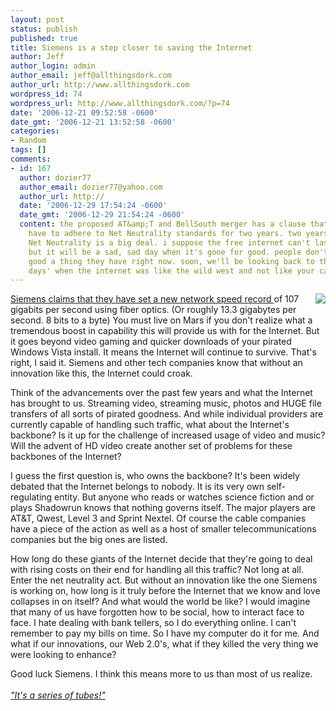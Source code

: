 ```yaml
---
layout: post
status: publish
published: true
title: Siemens is a step closer to saving the Internet
author: Jeff
author_login: admin
author_email: jeff@allthingsdork.com
author_url: http://www.allthingsdork.com
wordpress_id: 74
wordpress_url: http://www.allthingsdork.com/?p=74
date: '2006-12-21 09:52:58 -0600'
date_gmt: '2006-12-21 13:52:58 -0600'
categories:
- Random
tags: []
comments:
- id: 167
  author: dozier77
  author_email: dozier77@yahoo.com
  author_url: http://
  date: '2006-12-29 17:54:24 -0600'
  date_gmt: '2006-12-29 21:54:24 -0600'
  content: the proposed AT&amp;T and BellSouth merger has a clause that says they
    have to adhere to Net Neutrality standards for two years. two years!? that's nothing!
    Net Neutrality is a big deal. i suppose the free internet can't last forever,
    but it will be a sad, sad day when it's gone for good. people don't realize how
    good a thing they have right now. soon, we'll be looking back to these 'good ol'
    days' when the internet was like the wild west and not like your cable service.
---
```

<p><a target="_blank" href="http://today.reuters.com/news/articlenews.aspx?type=technologyNews&storyid=2006-12-20T162237Z_01_L20558362_RTRUKOC_0_US-SIEMENS-ETHERNET.xml"><img align="right" src="http://www.allthingsdork.com/images/internet_001.jpg" />Siemens claims that they have set a new network speed record </a>of 107 gigabits per second using fiber optics. (Or roughly 13.3 gigabytes per second. 8 bits to a byte) You must live on Mars if you don't realize what a tremendous boost in capability this will provide us with for the Internet. But it goes beyond video gaming and quicker downloads of your pirated Windows Vista install. It means the Internet will continue to survive. That's right, I said it. Siemens and other tech companies know that without an innovation like this, the Internet could croak.</p>
<p>Think of the advancements over the past few years and what the Internet has brought to us. Streaming video, streaming music, photos and HUGE file transfers of all sorts of pirated goodness. And while individual providers are currently capable of handling such traffic, what about the Internet's backbone? Is it up for the challenge of increased usage of video and music? Will the advent of HD video create another set of problems for these backbones of the Internet?</p>
<p>I guess the first question is, who owns the backbone? It's been widely debated that the Internet belongs to nobody. It is its very own self-regulating entity. But anyone who reads or watches science fiction and or plays Shadowrun knows that nothing governs itself. The major players are AT&T, Qwest, Level 3 and Sprint Nextel. Of course the cable companies have a piece of the action as well as a host of smaller telecommunications companies but the big ones are listed.</p>
<p>How long do these giants of the Internet decide that they're going to deal with rising costs on their end for handling all this traffic? Not long at all. Enter the net neutrality act. But without an innovation like the one Siemens is working on, how long is it truly before the Internet that we know and love collapses in on itself? And what would the world be like? I would imagine that many of us have forgotten how to be social, how to interact face to face. I hate dealing with bank tellers, so I do everything online. I can't remember to pay my bills on time. So I have my computer do it for me. And what if our innovations, our Web 2.0's, what if they killed the very thing we were looking to enhance?</p>
<p>Good luck Siemens. I think this means more to us than most of us realize.<br />
<a target="_blank" href="http://www.allthingsdork.com/index.php?s=it%27s+a+series+of+tube"><em><br />
"It's a series of tubes!"<br />
</em></a></p>
